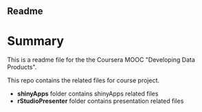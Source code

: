 ## Readme

# Summary
This is a readme file for the the Coursera MOOC "Developing Data Products".

This repo contains the related files for course project.
- **shinyApps** folder contains shinyApps related files
- **rStudioPresenter** folder contains presentation related files